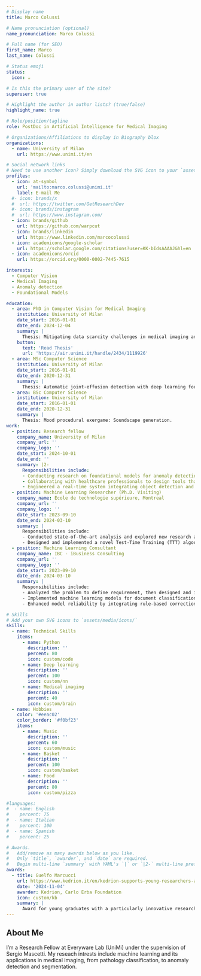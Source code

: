 ```yaml
---
# Display name
title: Marco Colussi

# Name pronunciation (optional)
name_pronunciation: Marco Colussi

# Full name (for SEO)
first_name: Marco
last_name: Colussi

# Status emoji
status:
  icon: ☕️

# Is this the primary user of the site?
superuser: true

# Highlight the author in author lists? (true/false)
highlight_name: true

# Role/position/tagline
role: PostDoc in Artificial Intelligence for Medical Imaging

# Organizations/Affiliations to display in Biography blox
organizations:
  - name: University of Milan
    url: https://www.unimi.it/en

# Social network links
# Need to use another icon? Simply download the SVG icon to your `assets/media/icons/` folder.
profiles:
  - icon: at-symbol
    url: 'mailto:marco.colussi@unimi.it'
    label: E-mail Me
  #- icon: brands/x
  #  url: https://twitter.com/GetResearchDev
  #- icon: brands/instagram
  #  url: https://www.instagram.com/
  - icon: brands/github
    url: https://github.com/warpcut
  - icon: brands/linkedin
    url: https://www.linkedin.com/marcocolussi
  - icon: academicons/google-scholar
    url: https://scholar.google.com/citations?user=KK-bIdsAAAAJ&hl=en
  - icon: academicons/orcid
    url: https://orcid.org/0000-0002-7445-7615

interests:
  - Computer Vision
  - Medical Imaging
  - Anomaly detection
  - Foundational Models

education:
  - area: PhD in Computer Vision for Medical Imaging
    institution: University of Milan
    date_start: 2016-01-01
    date_end: 2024-12-04
    summary: |
      Thesis: Mitigating data scarcity challenges in medical imaging analysis: Advanced learning approaches with emphasis on hemophilic ultrasound images.
    button:
      text: 'Read Thesis'
      url: 'https://air.unimi.it/handle/2434/1119926'
  - area: MSc Computer Science
    institution: University of Milan
    date_start: 2016-01-01
    date_end: 2020-12-31
    summary: |
      Thesis: Automatic joint-effusion detection with deep learning for low data regime. (110 cum Laude/110)
  - area: BSc Computer Science
    institution: University of Milan
    date_start: 2016-01-01
    date_end: 2020-12-31
    summary: |
      Thesis: Mood procedural exergame: Soundscape generation.
work:
  - position: Research fellow
    company_name: University of Milan
    company_url: ''
    company_logo: ''
    date_start: 2024-10-01
    date_end: ''
    summary: |2-
      Responsibilities include:
      - Conducting research on foundational models for anomaly detection and segmentation in medical imaging, with a focus on ultrasound data. 
      - Collaborating with healthcare professionals to design tools that support diagnostic decisions during both in-person and remote examinations.
      - Engineered a real-time system integrating object detection and segmentation algorithms to provide insights during medical assessments.
  - position: Machine Learning Researcher (Ph.D. Visiting)
    company_name: École de technologie supérieure, Montreal
    company_url: ''
    company_logo: ''
    date_start: 2023-09-10
    date_end: 2024-03-10
    summary: |
      Responsibilities include:
      - Conducted state-of-the-art analysis and explored new research approaches for anomaly detection in ultrasound imaging, addressing challenges related to data scarcity.
      - Designed and implemented a novel Test-Time Training (TTT) algorithm, published at WACV 2025.
  - position: Machine Learning Consultant
    company_name: IBC ‐ iBusiness Consulting
    company_url: ''
    company_logo: ''
    date_start: 2023-09-10
    date_end: 2024-03-10
    summary: |
      Responsibilities include:
      - Analyzed the problem to define requirement, then designed and implemented a data pipeline and model deployment strategy through an iterative approach.
      - Implemented machine learning models for document classification, orientation detection, and content extraction (e.g.,names, medical billing details)
      - Enhanced model reliability by integrating rule‐based corrections and error‐flagging mechanisms to refine predictions.

# Skills
# Add your own SVG icons to `assets/media/icons/`
skills:
  - name: Technical Skills
    items:
      - name: Python
        description: ''
        percent: 80
        icon: custom/code
      - name: Deep learning
        description: ''
        percent: 100
        icon: custom/nn
      - name: Medical imaging
        description: ''
        percent: 40
        icon: custom/brain
  - name: Hobbies
    color: '#eeac02'
    color_border: '#f0bf23'
    items:
      - name: Music
        description: ''
        percent: 60
        icon: custom/music
      - name: Basket
        description: ''
        percent: 100
        icon: custom/basket
      - name: Food
        description: ''
        percent: 80
        icon: custom/pizza

#languages:
#  - name: English
#    percent: 75
#  - name: Italian
#    percent: 100
#  - name: Spanish
#    percent: 25

# Awards.
#   Add/remove as many awards below as you like.
#   Only `title`, `awarder`, and `date` are required.
#   Begin multi-line `summary` with YAML's `|` or `|2-` multi-line prefix and indent 2 spaces below.
awards:
  - title: Guelfo Marcucci
    url: https://www.kedrion.it/en/kedrion-supports-young-researchers-assignement-of-the-guelfo-marcucci-awards/
    date: '2024-11-04'
    awarder: Kedrion, Carlo Erba Foundation
    icon: custom/kb
    summary: |
      Award for young graduates with a particularly innovative research project that can form the basis of future programs on the topic: congenital coagulopathies.
---
```


## About Me

I’m a Research Fellow at Everyware Lab (UniMi) under the supervision of Sergio Mascetti. My reseach intrests include machine learning and its applications in medical imaging, from pathology classification, to anomaly detection and segmentation.
